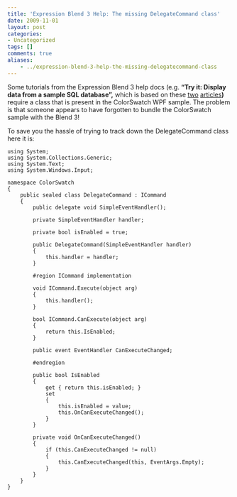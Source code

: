 ```yaml
---
title: 'Expression Blend 3 Help: The missing DelegateCommand class'
date: 2009-11-01
layout: post
categories:
- Uncategorized
tags: []
comments: true
aliases:
    - ../expression-blend-3-help-the-missing-delegatecommand-class
---
```



Some tutorials from the Expression Blend 3 help docs (e.g. **“Try it: Display data from a sample SQL database”,** which is based on these [two](http://msdn.microsoft.com/en-us/library/cc294789.aspx) [articles](http://blogs.msdn.com/expression/articles/528008.aspx)**)** require a class that is present in the ColorSwatch WPF sample. The problem is that someone appears to have forgotten to bundle the ColorSwatch sample with the Blend 3!
  
To save you the hassle of trying to track down the DelegateCommand class here it is:
  
    using System; 
    using System.Collections.Generic; 
    using System.Text; 
    using System.Windows.Input; 
     
    namespace ColorSwatch 
    { 
        public sealed class DelegateCommand : ICommand 
        { 
            public delegate void SimpleEventHandler(); 
     
            private SimpleEventHandler handler; 
     
            private bool isEnabled = true; 
     
            public DelegateCommand(SimpleEventHandler handler) 
            { 
                this.handler = handler; 
            } 
     
            #region ICommand implementation 
     
            void ICommand.Execute(object arg) 
            { 
                this.handler(); 
            } 
     
            bool ICommand.CanExecute(object arg) 
            { 
                return this.IsEnabled; 
            } 
     
            public event EventHandler CanExecuteChanged; 
     
            #endregion 
     
            public bool IsEnabled 
            { 
                get { return this.isEnabled; } 
                set 
                { 
                    this.isEnabled = value; 
                    this.OnCanExecuteChanged(); 
                } 
            } 
     
            private void OnCanExecuteChanged() 
            { 
                if (this.CanExecuteChanged != null) 
                { 
                    this.CanExecuteChanged(this, EventArgs.Empty); 
                } 
            } 
        } 
    } 